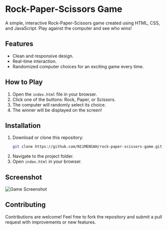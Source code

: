 # Rock-Paper-Scissors Game

A simple, interactive Rock-Paper-Scissors game created using HTML, CSS, and JavaScript. Play against the computer and see who wins!

## Features
- Clean and responsive design.
- Real-time interaction.
- Randomized computer choices for an exciting game every time.

## How to Play
1. Open the `index.html` file in your browser.
2. Click one of the buttons: Rock, Paper, or Scissors.
3. The computer will randomly select its choice.
4. The winner will be displayed on the screen!

## Installation
1. Download or clone this repository:
   ```bash
   git clone https://github.com/N11MENSAH/rock-paper-scissors-game.git
   ```
2. Navigate to the project folder.
3. Open `index.html` in your browser.

## Screenshot
![Game Screenshot](file:///C:/Users/USER/OneDrive/Pictures/Screenshots/Screenshot%20(172).png)

## Contributing
Contributions are welcome! Feel free to fork the repository and submit a pull request with improvements or new features.
